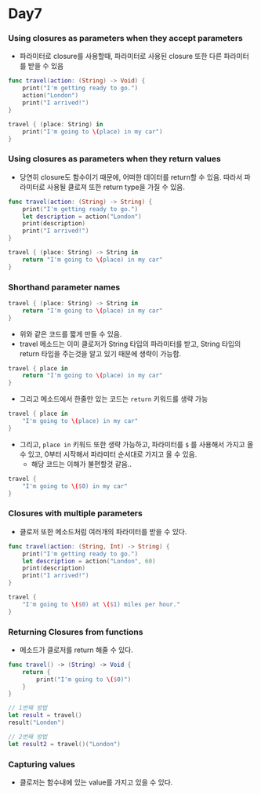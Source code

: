 # Day7

### Using closures as parameters when they accept parameters

- 파라미터로 closure를 사용할때, 파라미터로 사용된 closure 또한 다른 파라미터를 받을 수 있음

```swift
func travel(action: (String) -> Void) {
    print("I'm getting ready to go.")
    action("London")
    print("I arrived!")
}

travel { (place: String) in
    print("I'm going to \(place) in my car")
}
```

### Using closures as parameters when they return values

- 당연히 closure도 함수이기 때문에, 어떠한 데이터를 return할 수 있음. 따라서 파라미터로 사용될 클로져 또한 return type을 가질 수 있음.

```swift
func travel(action: (String) -> String) {
    print("I'm getting ready to go.")
    let description = action("London")
    print(description)
    print("I arrived!")
}

travel { (place: String) -> String in
    return "I'm going to \(place) in my car"
}
```

### Shorthand parameter names

```swift
travel { (place: String) -> String in
    return "I'm going to \(place) in my car"
}
```

- 위와  같은 코드를 짧게 만들 수 있음.
- travel 메소드는 이미 클로저가 String 타입의 파라미터를 받고, String 타입의 return 타입을 주는것을 알고 있기 때문에 생략이 가능함.

```swift
travel { place in
    return "I'm going to \(place) in my car"
}
```

- 그리고 메소드에서 한줄만 있는 코드는 `return` 키워드를 생략 가능

```swift
travel { place in
    "I'm going to \(place) in my car"
}
```

- 그리고, `place in` 키워드 또한 생략 가능하고, 파라미터를 `$` 를 사용해서 가지고 올 수 있고, 0부터 시작해서 파라미터 순서대로 가지고 올 수 있음.
    - 해당 코드는 이해가 불편할것 같음..

```swift
travel {
    "I'm going to \($0) in my car"
}
```

### Closures with multiple parameters

- 클로저 또한 메소드처럼 여러개의 파라미터를 받을 수 있다.

```swift
func travel(action: (String, Int) -> String) {
    print("I'm getting ready to go.")
    let description = action("London", 60)
    print(description)
    print("I arrived!")
}

travel {
    "I'm going to \($0) at \($1) miles per hour."
}
```

### Returning Closures from functions

- 메소드가 클로저를 return 해줄 수 있다.

```swift
func travel() -> (String) -> Void {
    return {
        print("I'm going to \($0)")
    }
}

// 1번째 방법
let result = travel()
result("London")

// 2번째 방법
let result2 = travel()("London") 
```

### Capturing values

- 클로저는 함수내에 있는 value를 가지고 있을 수 있다.